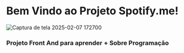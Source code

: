 # Bem Vindo ao Projeto Spotify.me!
![Captura de tela 2025-02-07 172700](https://github.com/user-attachments/assets/8c4caed0-1a2f-4b02-b772-aa84b185a98b)

### Projeto Front And para aprender + Sobre Programação
